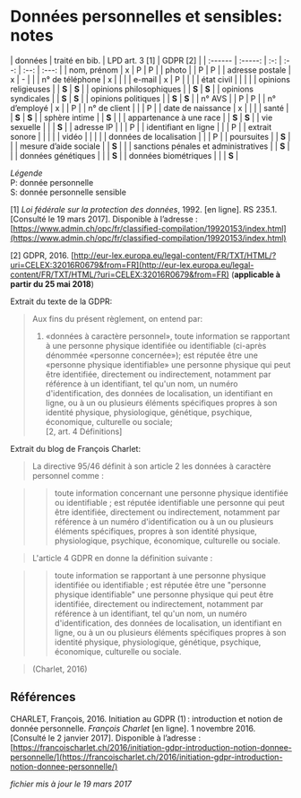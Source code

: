 # Données personnelles et sensibles: notes

| données | traité en bib. | LPD art. 3 [1] | GDPR [2] |
| :------ | :-----: | :-: | :--: | :--: | :---: |
| nom, prénom | x | P | P |
| photo |  | P | P |
| adresse postale | x | - |  |
| n° de téléphone | x |  |  |
| e-mail | x | P |  |  |
| état civil |  |  |  |
| opinions religieuses |  | **S** | **S** |
| opinions philosophiques |  | **S** | **S** |
| opinions syndicales |  | **S** | **S** |
| opinions politiques |  | **S** | **S** |
| n° AVS |  | P | P |
| n° d’employé | x |  | P |
| n° de client |  |  | P |
| date de naissance | x |  |  |
| santé |  | **S** | **S** |
| sphère intime |  | **S** |  |
| appartenance à une race |  | **S** | **S** |
| vie sexuelle |  |  | **S** |
| adresse IP |  |  | P |
| identifiant en ligne |  |  | P |
| extrait sonore |  |  |  |
| vidéo |  |  |  |
| données de localisation |  |  | P |
| poursuites |  | **S** |  |
| mesure d’aide sociale |  | **S** |  |
| sanctions pénales et administratives |  | **S** |  |
| données génétiques |  |  | **S** |
| données biométriques |  |  | **S** |

*Légende*   
P: donnée personnelle   
S: donnée personnelle sensible   

[1] *Loi fédérale sur la protection des données*, 1992. [en ligne]. RS 235.1. [Consulté le 19 mars 2017]. Disponible à l’adresse : [https://www.admin.ch/opc/fr/classified-compilation/19920153/index.html](https://www.admin.ch/opc/fr/classified-compilation/19920153/index.html)

[2] GDPR, 2016. [http://eur-lex.europa.eu/legal-content/FR/TXT/HTML/?uri=CELEX:32016R0679&from=FR](http://eur-lex.europa.eu/legal-content/FR/TXT/HTML/?uri=CELEX:32016R0679&from=FR) (**applicable à partir du 25 mai 2018**)

Extrait du texte de la GDPR:

> Aux fins du présent règlement, on entend par:   
> 1) «données à caractère personnel», toute information se rapportant à une personne physique identifiée ou identifiable (ci-après dénommée «personne concernée»); est réputée être une «personne physique identifiable» une personne physique qui peut être identifiée, directement ou indirectement, notamment par référence à un identifiant, tel qu'un nom, un numéro d'identification, des données de localisation, un identifiant en ligne, ou à un ou plusieurs éléments spécifiques propres à son identité physique, physiologique, génétique, psychique, économique, culturelle ou sociale;   
> [2, art. 4 Définitions]

Extrait du blog de François Charlet:

> La directive 95/46 définit à son article 2 les données à caractère personnel comme :   

>> toute information concernant une personne physique identifiée ou identifiable ; est réputée identifiable une personne qui peut être identifiée, directement ou indirectement, notamment par référence à un numéro d'identification ou à un ou plusieurs éléments spécifiques, propres à son identité physique, physiologique, psychique, économique, culturelle ou sociale.

> L'article 4 GDPR en donne la définition suivante :   

>> toute information se rapportant à une personne physique identifiée ou identifiable ; est réputée être une "personne physique identifiable" une personne physique qui peut être identifiée, directement ou indirectement, notamment par référence à un identifiant, tel qu'un nom, un numéro d'identification, des données de localisation, un identifiant en ligne, ou à un ou plusieurs éléments spécifiques propres à son identité physique, physiologique, génétique, psychique, économique, culturelle ou sociale.   

> (Charlet, 2016)


## Références
CHARLET, François, 2016. Initiation au GDPR (1) : introduction et notion de donnée personnelle. *François Charlet* [en ligne]. 1 novembre 2016. [Consulté le 2 janvier 2017]. Disponible à l’adresse : [https://francoischarlet.ch/2016/initiation-gdpr-introduction-notion-donnee-personnelle/](https://francoischarlet.ch/2016/initiation-gdpr-introduction-notion-donnee-personnelle/)

*fichier mis à jour le 19 mars 2017*



